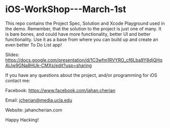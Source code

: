 # iOS-WorkShop---March-1st

This repo contains the Project Spec, Solution and Xcode Playground used in the demo.
Remember, that the solution to the project is just one of many. It is bare bones,
and could have more functionality, better UI and better functionality. Use it as a
base from where you can build up and create an even better To Do List app!

Slides: https://docs.google.com/presentation/d/1C3wfm1RVYRO_cf6Lba9Y8djQHqAlJw9GNa8HUk-CMXs/edit?usp=sharing 

If you have any questions about the project, and/or programming for iOS contact me:

Facebook: https://www.facebook.com/jahan.cherian

Email: jcherian@media.ucla.edu

Website: jahancherian.com

Happy Hacking!


